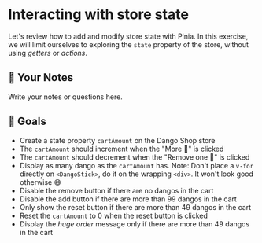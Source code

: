 # Interacting with store state

Let's review how to add and modify store state with Pinia. In this exercise, we will limit ourselves to exploring the `state` property of the store, without using _getters_ or _actions_.

## 📝 Your Notes

Write your notes or questions here.

## 🎯 Goals

- Create a state property `cartAmount` on the Dango Shop store
- The `cartAmount` should increment when the "More 🍡" is clicked
- The `cartAmount` should decrement when the "Remove one 🍡" is clicked
- Display as many dango as the `cartAmount` has. Note: Don't place a `v-for` directly on `<DangoStick>`, do it on the wrapping `<div>`. It won't look good otherwise 😄
- Disable the remove button if there are no dangos in the cart
- Disable the add button if there are more than 99 dangos in the cart
- Only show the reset button if there are more than 49 dangos in the cart
- Reset the `cartAmount` to 0 when the reset button is clicked
- Display the _huge order_ message only if there are more than 49 dangos in the cart
